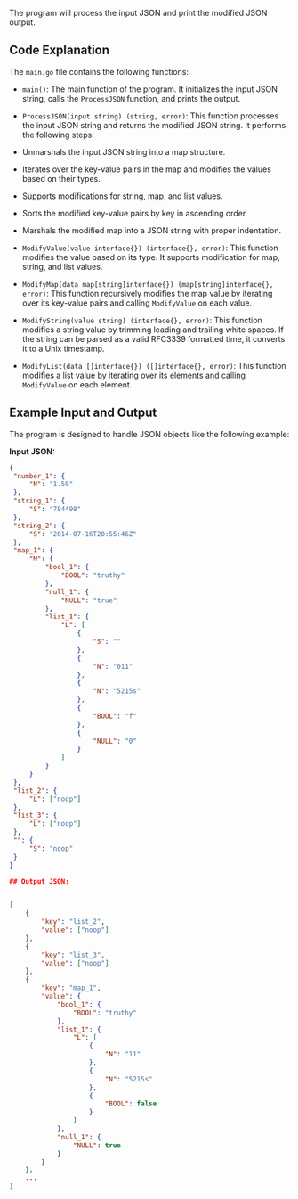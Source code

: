 
The program will process the input JSON and print the modified JSON output.

## Code Explanation

The `main.go` file contains the following functions:

- `main()`: The main function of the program. It initializes the input JSON string, calls the `ProcessJSON` function, and prints the output.

- `ProcessJSON(input string) (string, error)`: This function processes the input JSON string and returns the modified JSON string. It performs the following steps:
- Unmarshals the input JSON string into a map structure.
- Iterates over the key-value pairs in the map and modifies the values based on their types.
- Supports modifications for string, map, and list values.
- Sorts the modified key-value pairs by key in ascending order.
- Marshals the modified map into a JSON string with proper indentation.

- `ModifyValue(value interface{}) (interface{}, error)`: This function modifies the value based on its type. It supports modification for map, string, and list values.

- `ModifyMap(data map[string]interface{}) (map[string]interface{}, error)`: This function recursively modifies the map value by iterating over its key-value pairs and calling `ModifyValue` on each value.

- `ModifyString(value string) (interface{}, error)`: This function modifies a string value by trimming leading and trailing white spaces. If the string can be parsed as a valid RFC3339 formatted time, it converts it to a Unix timestamp.

- `ModifyList(data []interface{}) ([]interface{}, error)`: This function modifies a list value by iterating over its elements and calling `ModifyValue` on each element.

## Example Input and Output

The program is designed to handle JSON objects like the following example:

**Input JSON:**

```json
{
 "number_1": {
     "N": "1.50"
 },
 "string_1": {
     "S": "784498"
 },
 "string_2": {
     "S": "2014-07-16T20:55:46Z"
 },
 "map_1": {
     "M": {
         "bool_1": {
             "BOOL": "truthy"
         },
         "null_1": {
             "NULL": "true"
         },
         "list_1": {
             "L": [
                 {
                     "S": ""
                 },
                 {
                     "N": "011"
                 },
                 {
                     "N": "5215s"
                 },
                 {
                     "BOOL": "f"
                 },
                 {
                     "NULL": "0"
                 }
             ]
         }
     }
 },
 "list_2": {
     "L": ["noop"]
 },
 "list_3": {
     "L": ["noop"]
 },
 "": {
     "S": "noop"
 }
}

## Output JSON:


[
    {
        "key": "list_2",
        "value": ["noop"]
    },
    {
        "key": "list_3",
        "value": ["noop"]
    },
    {
        "key": "map_1",
        "value": {
            "bool_1": {
                "BOOL": "truthy"
            },
            "list_1": {
                "L": [
                    {
                        "N": "11"
                    },
                    {
                        "N": "5215s"
                    },
                    {
                        "BOOL": false
                    }
                ]
            },
            "null_1": {
                "NULL": true
            }
        }
    },
    ...
]
